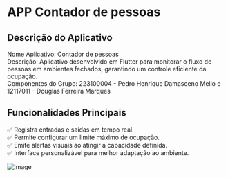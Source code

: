# APP Contador de pessoas 

## Descrição do Aplicativo
Nome Aplicativo: Contador de pessoas  
Descrição: Aplicativo desenvolvido em Flutter para monitorar o fluxo de pessoas em ambientes fechados, garantindo um controle eficiente da ocupação.  
Componentes do Grupo: 223100004 - Pedro Henrique Damasceno Mello e 12117011 - Douglas Ferreira Marques

## Funcionalidades Principais
✅ Registra entradas e saídas em tempo real.  
✅ Permite configurar um limite máximo de ocupação.  
✅ Emite alertas visuais ao atingir a capacidade definida.  
✅ Interface personalizável para melhor adaptação ao ambiente.

![image](https://github.com/user-attachments/assets/fd264fdc-4460-447e-bfa4-5b4dbf23715e)
